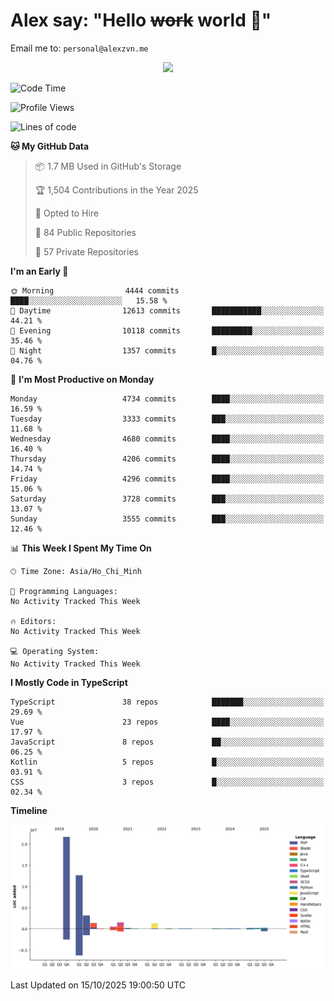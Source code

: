# Alex say: "Hello ~~work~~ world 🐾"
Email me to: `personal@alexzvn.me`


<p align=center>
  <a href="https://skillicons.dev">
    <img src="https://skillicons.dev/icons?i=ts,js,php,nodejs,bun,vue,nuxt,react,svelte,tauri,laravel,rust,mongodb,docker,electron,redis,rabbitmq,tailwind,git,cloudflare,elysia,mysql,nginx,rollupjs,sentry,ubuntu,yarn,html,css,vite" />
  </a>
</p>

<!--START_SECTION:waka-->
![Code Time](http://img.shields.io/badge/Code%20Time-1%2C066%20hrs%2055%20mins-blue)

![Profile Views](http://img.shields.io/badge/Profile%20Views-0-blue)

![Lines of code](https://img.shields.io/badge/From%20Hello%20World%20I%27ve%20Written-43.7%20million%20lines%20of%20code-blue)

**🐱 My GitHub Data** 

> 📦 1.7 MB Used in GitHub's Storage 
 > 
> 🏆 1,504 Contributions in the Year 2025
 > 
> 💼 Opted to Hire
 > 
> 📜 84 Public Repositories 
 > 
> 🔑 57 Private Repositories 
 > 
**I'm an Early 🐤** 

```text
🌞 Morning                4444 commits        ████░░░░░░░░░░░░░░░░░░░░░   15.58 % 
🌆 Daytime                12613 commits       ███████████░░░░░░░░░░░░░░   44.21 % 
🌃 Evening                10118 commits       █████████░░░░░░░░░░░░░░░░   35.46 % 
🌙 Night                  1357 commits        █░░░░░░░░░░░░░░░░░░░░░░░░   04.76 % 
```
📅 **I'm Most Productive on Monday** 

```text
Monday                   4734 commits        ████░░░░░░░░░░░░░░░░░░░░░   16.59 % 
Tuesday                  3333 commits        ███░░░░░░░░░░░░░░░░░░░░░░   11.68 % 
Wednesday                4680 commits        ████░░░░░░░░░░░░░░░░░░░░░   16.40 % 
Thursday                 4206 commits        ████░░░░░░░░░░░░░░░░░░░░░   14.74 % 
Friday                   4296 commits        ████░░░░░░░░░░░░░░░░░░░░░   15.06 % 
Saturday                 3728 commits        ███░░░░░░░░░░░░░░░░░░░░░░   13.07 % 
Sunday                   3555 commits        ███░░░░░░░░░░░░░░░░░░░░░░   12.46 % 
```


📊 **This Week I Spent My Time On** 

```text
🕑︎ Time Zone: Asia/Ho_Chi_Minh

💬 Programming Languages: 
No Activity Tracked This Week

🔥 Editors: 
No Activity Tracked This Week

💻 Operating System: 
No Activity Tracked This Week
```

**I Mostly Code in TypeScript** 

```text
TypeScript               38 repos            ███████░░░░░░░░░░░░░░░░░░   29.69 % 
Vue                      23 repos            ████░░░░░░░░░░░░░░░░░░░░░   17.97 % 
JavaScript               8 repos             ██░░░░░░░░░░░░░░░░░░░░░░░   06.25 % 
Kotlin                   5 repos             █░░░░░░░░░░░░░░░░░░░░░░░░   03.91 % 
CSS                      3 repos             █░░░░░░░░░░░░░░░░░░░░░░░░   02.34 % 
```



**Timeline**

![Lines of Code chart](https://raw.githubusercontent.com/alexzvn/alexzvn/main/assets/bar_graph.png)


 Last Updated on 15/10/2025 19:00:50 UTC
<!--END_SECTION:waka-->
